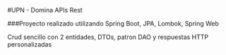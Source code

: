 #UPN - Domina APIs Rest

###Proyecto realizado utilizando Spring Boot, JPA, Lombok, Spring Web

Crud sencillo con 2 entidades, DTOs, patron DAO y respuestas HTTP personalizadas